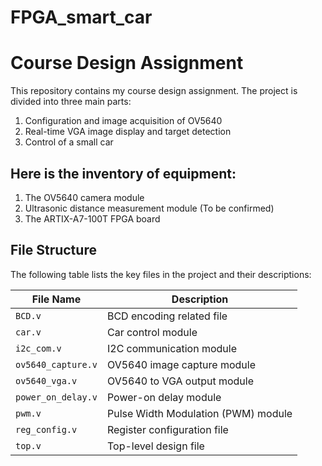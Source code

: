 # FPGA_smart_car
# Course Design Assignment
This repository contains my course design assignment. The project is divided into three main parts:

1. Configuration and image acquisition of OV5640
2. Real-time VGA image display and target detection
3. Control of a small car
## Here is the inventory of equipment:

1. The OV5640 camera module
2. Ultrasonic distance measurement module (To be confirmed)
3. The ARTIX-A7-100T FPGA board


## File Structure

The following table lists the key files in the project and their descriptions:

| File Name            | Description                            |
|----------------------|----------------------------------------|
| `BCD.v`              | BCD encoding related file              |
| `car.v`              | Car control module                     |
| `i2c_com.v`          | I2C communication module               |
| `ov5640_capture.v`   | OV5640 image capture module            |
| `ov5640_vga.v`       | OV5640 to VGA output module            |
| `power_on_delay.v`   | Power-on delay module                  |
| `pwm.v`              | Pulse Width Modulation (PWM) module    |
| `reg_config.v`       | Register configuration file            |
| `top.v`              | Top-level design file                  |

